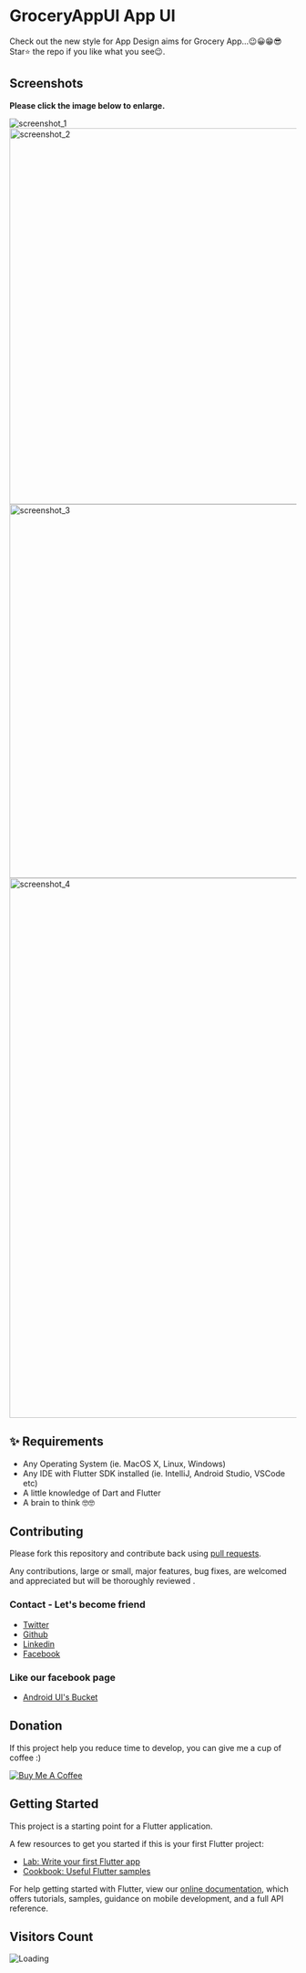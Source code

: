# GroceryAppUI App UI

Check out the new style for App Design aims for Grocery App...😉😀😁😎
Star⭐ the repo if you like what you see😉.

## Screenshots

**Please click the image below to enlarge.**

![screenshot_1](https://github.com/Shashank02051997/GroceryAppUI-Flutter/assets/20399094/117582b5-3dcc-4333-a8f4-4bbc19c22e78)
<img width="659" alt="screenshot_2" src="https://github.com/Shashank02051997/GroceryAppUI-Flutter/assets/20399094/a13d7f3d-bc8b-461b-a971-6bb96acbf6f2">
<img width="655" alt="screenshot_3" src="https://github.com/Shashank02051997/GroceryAppUI-Flutter/assets/20399094/e92ab8cb-8b6e-4523-aea9-115cb5220fb7">
<img width="946" alt="screenshot_4" src="https://github.com/Shashank02051997/GroceryAppUI-Flutter/assets/20399094/b8dae4bc-79a8-410e-9660-04a7134a38b0">

## ✨ Requirements

* Any Operating System (ie. MacOS X, Linux, Windows)
* Any IDE with Flutter SDK installed (ie. IntelliJ, Android Studio, VSCode etc)
* A little knowledge of Dart and Flutter
* A brain to think 🤓🤓

## Contributing

Please fork this repository and contribute back using
[pull requests](https://github.com/Shashank02051997/GroceryAppUI-Flutter/pulls).

Any contributions, large or small, major features, bug fixes, are welcomed and appreciated
but will be thoroughly reviewed .

### Contact - Let's become friend
- [Twitter](https://twitter.com/shashank020597)
- [Github](https://github.com/Shashank02051997)
- [Linkedin](https://www.linkedin.com/in/shashank-singhal-a87729b5/)
- [Facebook](https://www.facebook.com/shashanksinghal02)

### Like our facebook page
- [Android UI's Bucket](https://www.facebook.com/androiduisbucket)

## Donation
If this project help you reduce time to develop, you can give me a cup of coffee :) 

<a href="https://www.buymeacoffee.com/mXUuDW7" target="_blank"><img src="https://bmc-cdn.nyc3.digitaloceanspaces.com/BMC-button-images/custom_images/orange_img.png" alt="Buy Me A Coffee" style="height: auto !important;width: auto !important;" ></a>

## Getting Started

This project is a starting point for a Flutter application.

A few resources to get you started if this is your first Flutter project:

- [Lab: Write your first Flutter app](https://flutter.io/docs/get-started/codelab)
- [Cookbook: Useful Flutter samples](https://flutter.io/docs/cookbook)

For help getting started with Flutter, view our 
[online documentation](https://flutter.io/docs), which offers tutorials, 
samples, guidance on mobile development, and a full API reference.

## Visitors Count

<img align="left" src = "https://profile-counter.glitch.me/GroceryAppUI-Flutter/count.svg" alt ="Loading">
